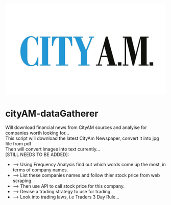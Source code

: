 <img src='https://raw.githubusercontent.com/makiisthenes/cityAM-dataGatherer/master/city-am-logo-web.jpg'>
<b><h1>cityAM-dataGatherer</b></h1>
Will download financial news from CityAM sources and analyise for companies worth looking for...<br>
This script will download the latest CityAm Newspaper, convert it into jpg file from pdf<br>
Then will convert images into text currently...<br>
[STILL NEEDS TO BE ADDED]:<br>
<ul>
  <li>--> Using Frequency Analysis find out which words come up the most, in terms of company names.</li>
  <li>--> List these companies names and follow thier stock price from web scraping.</li>
  <li>--> Then use API to call stock price for this company.</li>
  <li>--> Devise a trading strategy to use for trading.</li>
  <li>--> Look into trading laws, i.e Traders 3 Day Rule...</li>
</ul>
